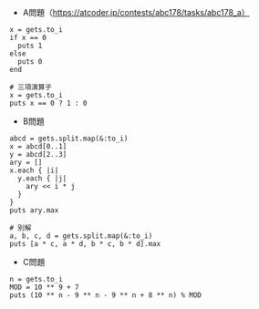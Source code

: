 - A問題（https://atcoder.jp/contests/abc178/tasks/abc178_a）

```
x = gets.to_i
if x == 0
  puts 1
else
  puts 0
end

# 三項演算子
x = gets.to_i
puts x == 0 ? 1 : 0
```

- B問題
```
abcd = gets.split.map(&:to_i)
x = abcd[0..1]
y = abcd[2..3]
ary = []
x.each { |i|
  y.each { |j|
    ary << i * j
  }
}
puts ary.max

# 別解
a, b, c, d = gets.split.map(&:to_i)
puts [a * c, a * d, b * c, b * d].max
```

- C問題
```
n = gets.to_i
MOD = 10 ** 9 + 7
puts (10 ** n - 9 ** n - 9 ** n + 8 ** n) % MOD
```
